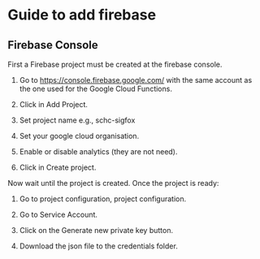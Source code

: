 # Guide to add firebase

## Firebase Console

First a Firebase project must be created at the firebase console.

1. Go to https://console.firebase.google.com/ with the same account as the one
used for the Google Cloud Functions.

2. Click in Add Project.

3. Set project name e.g., schc-sigfox

4. Set your google cloud organisation. 

5. Enable or disable analytics (they are not need).

6. Click in Create project.

Now wait until the project is created. Once the project is ready:

1. Go to project configuration, project configuration.

2. Go to Service Account.

3. Click on the Generate new private key button.

4. Download the json file to the credentials folder. 





